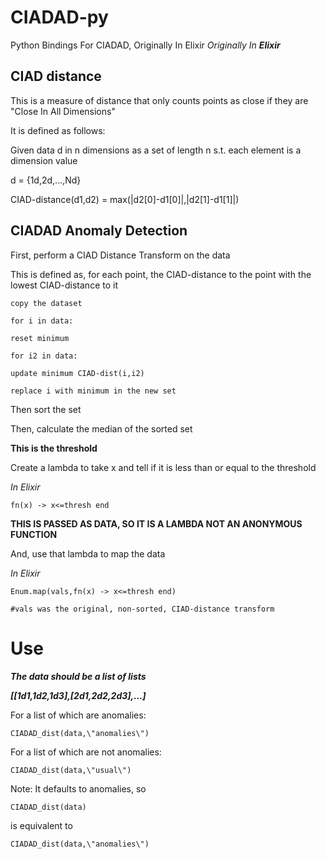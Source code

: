 # CIADAD-py
Python Bindings For CIADAD, Originally In Elixir
*Originally In **Elixir***

## CIAD distance

This is a measure of distance that only counts points as close if they are "Close In All Dimensions"

It is defined as follows:

Given data d in n dimensions as a set of length n s.t. each element is a dimension value

d = {1d,2d,...,Nd}

CIAD-distance(d1,d2) = max(\|d2\[0\]-d1\[0\]|,|d2\[1\]-d1\[1\]\|)

## CIADAD Anomaly Detection

First, perform a CIAD Distance Transform on the data

This is defined as, for each point, the CIAD-distance to the point with the lowest CIAD-distance to it

`copy the dataset`

`for i in data:`

  `reset minimum`
  
  `for i2 in data:`
  
    update minimum CIAD-dist(i,i2)
    
  `replace i with minimum in the new set`

Then sort the set

Then, calculate the median of the sorted set

**This is the threshold**

Create a lambda to take x and tell if it is less than or equal to the threshold

*In Elixir*

`fn(x) -> x<=thresh end`

**THIS IS PASSED AS DATA, SO IT IS A LAMBDA NOT AN ANONYMOUS FUNCTION**

And, use that lambda to map the data

*In Elixir*

`Enum.map(vals,fn(x) -> x<=thresh end)`

`#vals was the original, non-sorted, CIAD-distance transform`

# Use

***The data should be a list of lists***

***[[1d1,1d2,1d3],[2d1,2d2,2d3],...]***

For a list of which are anomalies:

`CIADAD_dist(data,\"anomalies\")` 

For a list of which are not anomalies:

`CIADAD_dist(data,\"usual\")`

Note: It defaults to anomalies, so

`CIADAD_dist(data)`

is equivalent to

`CIADAD_dist(data,\"anomalies\")`
